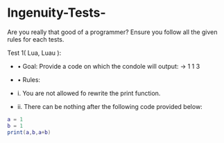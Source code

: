 # Ingenuity-Tests-
Are you really that good of a programmer?
Ensure you follow all the given rules for each tests.

Test 1( Lua, Luau ): 
- • Goal: Provide a code on which the condole will output: -> 1 1 3
- • Rules: 
- i. You are not allowed fo rewrite the print function. 

- ii. There can be nothing after the following code provided below: 

```lua
a = 1
b = 1
print(a,b,a+b)
```
